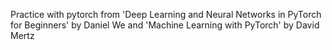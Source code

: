 Practice with pytorch from 'Deep Learning and Neural Networks in PyTorch for Beginners' by Daniel We and 'Machine Learning with PyTorch' by David Mertz
